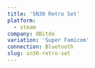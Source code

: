 ```yaml
---
title: 'SN30 Retro Set'
platform:
  - steam
company: 8Bitdo
variation: 'Super Famicom'
connection: Bluetooth
slug: sn30-retro-set
---
```

